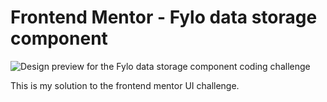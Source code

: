 # Frontend Mentor - Fylo data storage component

![Design preview for the Fylo data storage component coding challenge](/desktop-preview.jpg)
 
 This is my solution to the frontend mentor UI challenge.
